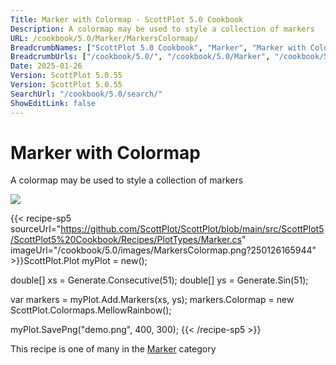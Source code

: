 ```yaml
---
Title: Marker with Colormap - ScottPlot 5.0 Cookbook
Description: A colormap may be used to style a collection of markers
URL: /cookbook/5.0/Marker/MarkersColormap/
BreadcrumbNames: ["ScottPlot 5.0 Cookbook", "Marker", "Marker with Colormap"]
BreadcrumbUrls: ["/cookbook/5.0/", "/cookbook/5.0/Marker", "/cookbook/5.0/Marker/MarkersColormap"]
Date: 2025-01-26
Version: ScottPlot 5.0.55
Version: ScottPlot 5.0.55
SearchUrl: "/cookbook/5.0/search/"
ShowEditLink: false
---
```



<div class='d-flex align-items-center mt-5'>
<h1 class='me-2 text-dark my-0 border-0'>Marker with Colormap</h1>
</div>

A colormap may be used to style a collection of markers

[![](/cookbook/5.0/images/MarkersColormap.png?250126165944)](/cookbook/5.0/images/MarkersColormap.png?250126165944)

{{< recipe-sp5 sourceUrl="https://github.com/ScottPlot/ScottPlot/blob/main/src/ScottPlot5/ScottPlot5%20Cookbook/Recipes/PlotTypes/Marker.cs" imageUrl="/cookbook/5.0/images/MarkersColormap.png?250126165944" >}}ScottPlot.Plot myPlot = new();

double[] xs = Generate.Consecutive(51);
double[] ys = Generate.Sin(51);

var markers = myPlot.Add.Markers(xs, ys);
markers.Colormap = new ScottPlot.Colormaps.MellowRainbow();

myPlot.SavePng("demo.png", 400, 300);
{{< /recipe-sp5 >}}

<div class='my-5 text-center'>This recipe is one of many in the <a href='/cookbook/5.0/Marker'>Marker</a> category</div>


